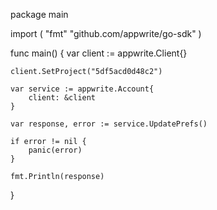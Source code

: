 package main

import (
    "fmt"
    "github.com/appwrite/go-sdk"
)

func main() {
    var client := appwrite.Client{}

    client.SetProject("5df5acd0d48c2")

    var service := appwrite.Account{
        client: &client
    }

    var response, error := service.UpdatePrefs()

    if error != nil {
        panic(error)
    }

    fmt.Println(response)
}
